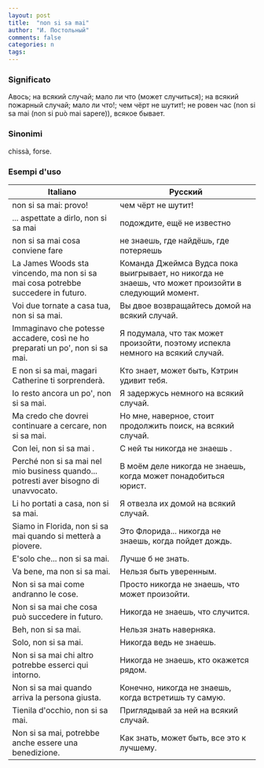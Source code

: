 ```yaml
---
layout: post
title:  "non si sa mai"
author: "И. Постольный"
comments: false
categories: n
tags:
---
```


### Significato

Авось; на всякий случай; мало ли что (может случиться); на всякий пожарный случай; мало ли что!; чем чёрт не шутит!; не ровен час (non si sa mai (non si può mai sapere)), всякое бывает.

### Sinonimi

chissà, forse.

### Esempi d'uso

| Italiano | Русский |
|----------|---------|
| non si sa mai: provo! | чем чёрт не шутит! |
| ... aspettate a dirlo, non si sa mai | подождите, ещё не известно |
| non si sa mai cosa conviene fare | не знаешь, где найдёшь, где потеряешь |
| La James Woods sta vincendo, ma non si sa mai cosa potrebbe succedere in futuro. | Команда Джеймса Вудса пока выигрывает, но никогда не знаешь, что может произойти в следующий момент. |
| Voi due tornate a casa tua, non si sa mai. | Вы двое возвращайтесь домой на всякий случай. |
| Immaginavo che potesse accadere, così ne ho preparati un po', non si sa mai. | Я подумала, что так может произойти, поэтому испекла немного на всякий случай. |
| E non si sa mai, magari Catherine ti sorprenderà. | Кто знает, может быть, Кэтрин удивит тебя. |
| Io resto ancora un po', non si sa mai. | Я задержусь немного на всякий случай. |
| Ma credo che dovrei continuare a cercare, non si sa mai. | Но мне, наверное, стоит продолжить поиск, на всякий случай. |
| Con lei, non si sa mai . | С ней ты никогда не знаешь . |
| Perché non si sa mai nel mio business quando... potresti aver bisogno di unavvocato. | В моём деле никогда не знаешь, когда может понадобиться юрист. |
| Li ho portati a casa, non si sa mai. | Я отвезла их домой на всякий случай. |
| Siamo in Florida, non si sa mai quando si metterà a piovere. | Это Флорида... никогда не знаешь, когда пойдет дождь. |
| E'solo che... non si sa mai. | Лучше б не знать. |
| Va bene, ma non si sa mai. | Нельзя быть уверенным. |
| Non si sa mai come andranno le cose. | Просто никогда не знаешь, что может произойти. |
| Non si sa mai che cosa può succedere in futuro. | Никогда не знаешь, что случится. |
| Beh, non si sa mai. | Нельзя знать наверняка. |
| Solo, non si sa mai. | Никогда ведь не знаешь. |
| Non si sa mai chi altro potrebbe esserci qui intorno. | Никогда не знаешь, кто окажется рядом. |
| Non si sa mai quando arriva la persona giusta. | Конечно, никогда не знаешь, когда встретишь ту самую. |
| Tienila d'occhio, non si sa mai. | Приглядывай за ней на всякий случай. |
| Non si sa mai, potrebbe anche essere una benedizione. | Как знать, может быть, все это к лучшему. |